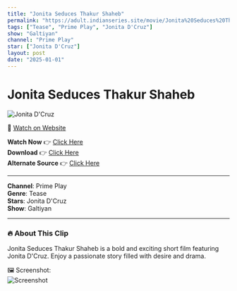 ```yaml
---
title: "Jonita Seduces Thakur Shaheb"
permalink: "https://adult.indianseries.site/movie/Jonita%20Seduces%20Thakur%20Shaheb"
tags: ["Tease", "Prime Play", "Jonita D'Cruz"]
show: "Galtiyan"
channel: "Prime Play"
star: ["Jonita D'Cruz"]
layout: post
date: "2025-01-01"
---
```


# Jonita Seduces Thakur Shaheb

![Jonita D'Cruz](https://shorts.desisins.com/wp-content/uploads/2024/04/Jonita-Galtiyaan-PrimePlay-DesiSins.com_.jpg)

🔗 [Watch on Website](https://adult.indianseries.site/movie/Jonita%20Seduces%20Thakur%20Shaheb)

**Watch Now** 👉 [Click Here](https://adult.indianseries.site/movie/Jonita%20Seduces%20Thakur%20Shaheb)  
**Download** 👉 [Click Here](https://adult.indianseries.site/movie/Jonita%20Seduces%20Thakur%20Shaheb)  
**Alternate Source** 👉 [Click Here](https://adult.indianseries.site/movie/Jonita%20Seduces%20Thakur%20Shaheb)

---

**Channel**: Prime Play  
**Genre**: Tease  
**Stars**: Jonita D'Cruz  
**Show**: Galtiyan

---

### 🔥 About This Clip

Jonita Seduces Thakur Shaheb is a bold and exciting short film featuring Jonita D'Cruz. Enjoy a passionate story filled with desire and drama.
 
🖼️ Screenshot:  
![Screenshot](https://shorts.desisins.com/wp-content/uploads/2024/04/Jonita-Galtiyaan-PrimePlay-DesiSins.com_.jpg)

